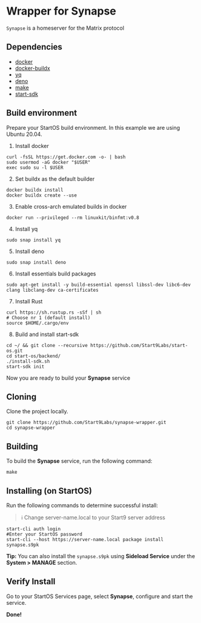 # Wrapper for Synapse

`Synapse` is a homeserver for the Matrix protocol

## Dependencies

- [docker](https://docs.docker.com/get-docker)
- [docker-buildx](https://docs.docker.com/buildx/working-with-buildx/)
- [yq](https://mikefarah.gitbook.io/yq)
- [deno](https://deno.land/)
- [make](https://www.gnu.org/software/make/)
- [start-sdk](https://github.com/Start9Labs/start-os/tree/sdk/backend)

## Build environment

Prepare your StartOS build environment. In this example we are using Ubuntu 20.04.

1. Install docker

```
curl -fsSL https://get.docker.com -o- | bash
sudo usermod -aG docker "$USER"
exec sudo su -l $USER
```

2. Set buildx as the default builder

```
docker buildx install
docker buildx create --use
```

3. Enable cross-arch emulated builds in docker

```
docker run --privileged --rm linuxkit/binfmt:v0.8
```

4. Install yq

```
sudo snap install yq
```

5. Install deno

```
sudo snap install deno
```

6. Install essentials build packages

```
sudo apt-get install -y build-essential openssl libssl-dev libc6-dev clang libclang-dev ca-certificates
```

7. Install Rust

```
curl https://sh.rustup.rs -sSf | sh
# Choose nr 1 (default install)
source $HOME/.cargo/env
```

8. Build and install start-sdk

```
cd ~/ && git clone --recursive https://github.com/Start9Labs/start-os.git
cd start-os/backend/
./install-sdk.sh
start-sdk init
```

Now you are ready to build your **Synapse** service

## Cloning

Clone the project locally.

```
git clone https://github.com/Start9Labs/synapse-wrapper.git
cd synapse-wrapper
```

## Building

To build the **Synapse** service, run the following command:

```
make
```

## Installing (on StartOS)

Run the following commands to determine successful install:

> :information_source: Change server-name.local to your Start9 server address

```
start-cli auth login
#Enter your StartOS password
start-cli --host https://server-name.local package install synapse.s9pk
```

**Tip:** You can also install the `synapse.s9pk` using **Sideload Service** under the **System > MANAGE** section.

## Verify Install

Go to your StartOS Services page, select **Synapse**, configure and start the service.

**Done!**
